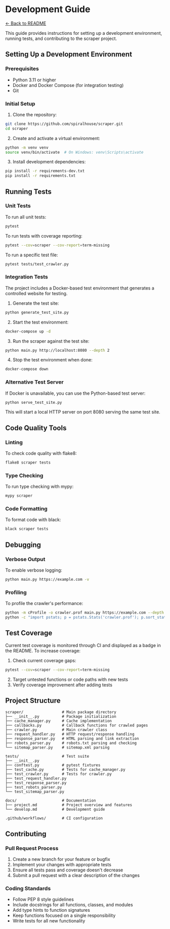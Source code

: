 # Development Guide

[← Back to README](../README.md)

This guide provides instructions for setting up a development environment, running tests, and contributing to the scraper project.

## Setting Up a Development Environment

### Prerequisites

- Python 3.11 or higher
- Docker and Docker Compose (for integration testing)
- Git

### Initial Setup

1. Clone the repository:
```bash
git clone https://github.com/spiralhouse/scraper.git
cd scraper
```

2. Create and activate a virtual environment:
```bash
python -m venv venv
source venv/bin/activate  # On Windows: venv\Scripts\activate
```

3. Install development dependencies:
```bash
pip install -r requirements-dev.txt
pip install -r requirements.txt
```

## Running Tests

### Unit Tests

To run all unit tests:
```bash
pytest
```

To run tests with coverage reporting:
```bash
pytest --cov=scraper --cov-report=term-missing
```

To run a specific test file:
```bash
pytest tests/test_crawler.py
```

### Integration Tests

The project includes a Docker-based test environment that generates a controlled website for testing.

1. Generate the test site:
```bash
python generate_test_site.py
```

2. Start the test environment:
```bash
docker-compose up -d
```

3. Run the scraper against the test site:
```bash
python main.py http://localhost:8080 --depth 2
```

4. Stop the test environment when done:
```bash
docker-compose down
```

### Alternative Test Server

If Docker is unavailable, you can use the Python-based test server:

```bash
python serve_test_site.py
```

This will start a local HTTP server on port 8080 serving the same test site.

## Code Quality Tools

### Linting

To check code quality with flake8:
```bash
flake8 scraper tests
```

### Type Checking

To run type checking with mypy:
```bash
mypy scraper
```

### Code Formatting

To format code with black:
```bash
black scraper tests
```

## Debugging

### Verbose Output

To enable verbose logging:
```bash
python main.py https://example.com -v
```

### Profiling

To profile the crawler's performance:
```bash
python -m cProfile -o crawler.prof main.py https://example.com --depth 1
python -c "import pstats; p = pstats.Stats('crawler.prof'); p.sort_stats('cumtime').print_stats(30)"
```

## Test Coverage

Current test coverage is monitored through CI and displayed as a badge in the README. To increase coverage:

1. Check current coverage gaps:
```bash
pytest --cov=scraper --cov-report=term-missing
```

2. Target untested functions or code paths with new tests
3. Verify coverage improvement after adding tests

## Project Structure

```
scraper/                 # Main package directory
├── __init__.py          # Package initialization
├── cache_manager.py     # Cache implementation
├── callbacks.py         # Callback functions for crawled pages
├── crawler.py           # Main crawler class
├── request_handler.py   # HTTP request/response handling
├── response_parser.py   # HTML parsing and link extraction
├── robots_parser.py     # robots.txt parsing and checking
└── sitemap_parser.py    # sitemap.xml parsing

tests/                   # Test suite
├── __init__.py
├── conftest.py          # pytest fixtures
├── test_cache.py        # Tests for cache_manager.py
├── test_crawler.py      # Tests for crawler.py
├── test_request_handler.py
├── test_response_parser.py
├── test_robots_parser.py
└── test_sitemap_parser.py

docs/                    # Documentation
├── project.md           # Project overview and features
└── develop.md           # Development guide

.github/workflows/       # CI configuration
```

## Contributing

### Pull Request Process

1. Create a new branch for your feature or bugfix
2. Implement your changes with appropriate tests
3. Ensure all tests pass and coverage doesn't decrease
4. Submit a pull request with a clear description of the changes

### Coding Standards

- Follow PEP 8 style guidelines
- Include docstrings for all functions, classes, and modules
- Add type hints to function signatures
- Keep functions focused on a single responsibility
- Write tests for all new functionality 